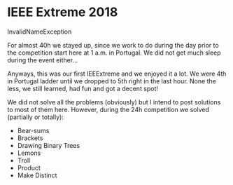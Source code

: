 # IEEE Extreme 2018

InvalidNameException

For almost 40h we stayed up, since we work to do during the day prior to the competition start here at 1 a.m. in Portugal. We did not get much sleep during the event either...

Anyways, this was our first IEEExtreme and we enjoyed it a lot.
We were 4th in Portugal ladder until we dropped to 5th right in the last hour. None the less, we still learned, had fun and got a decent spot!

We did not solve all the problems (obviously) but I intend to post solutions to most of them here.
However, during the 24h competition we solved (partially or totally):

* Bear-sums
* Brackets
* Drawing Binary Trees
* Lemons
* Troll
* Product
* Make Distinct
